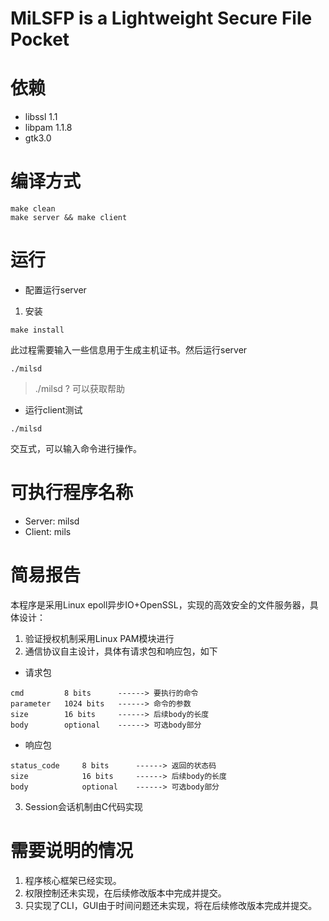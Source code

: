 # **MiLSFP** **i**s a **L**ightweight **S**ecure **F**ile **P**ocket

# 依赖

- libssl 1.1
- libpam 1.1.8
- gtk3.0

# 编译方式

```
make clean
make server && make client
```

# 运行

- 配置运行server

1. 安装

```
make install
```

此过程需要输入一些信息用于生成主机证书。然后运行server

```
./milsd
```

> ./milsd ? 可以获取帮助

- 运行client测试

```
./milsd
```

交互式，可以输入命令进行操作。

# 可执行程序名称

- Server: milsd
- Client: mils

# 简易报告

本程序是采用Linux epoll异步IO+OpenSSL，实现的高效安全的文件服务器，具体设计：
1. 验证授权机制采用Linux PAM模块进行
2. 通信协议自主设计，具体有请求包和响应包，如下

- 请求包

```
cmd         8 bits      ------> 要执行的命令
parameter   1024 bits   ------> 命令的参数
size        16 bits     ------> 后续body的长度
body        optional    ------> 可选body部分    
```

- 响应包

```
status_code     8 bits      ------> 返回的状态码
size            16 bits     ------> 后续body的长度
body            optional    ------> 可选body部分    
```

3. Session会话机制由C代码实现

# 需要说明的情况

1. 程序核心框架已经实现。
2. 权限控制还未实现，在后续修改版本中完成并提交。
3. 只实现了CLI，GUI由于时间问题还未实现，将在后续修改版本完成并提交。
